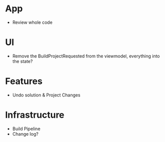 # App
- Review whole code

# UI
- Remove the BuildProjectRequested from the viewmodel, everything into the state?

# Features
- Undo solution & Project Changes

# Infrastructure
- Build Pipeline
- Change log?